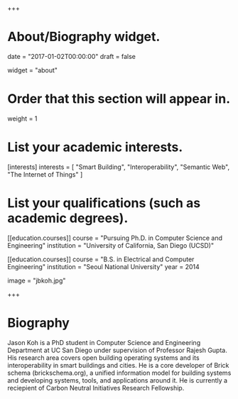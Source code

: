 +++
# About/Biography widget.

date = "2017-01-02T00:00:00"
draft = false

widget = "about"

# Order that this section will appear in.
weight = 1

# List your academic interests.
[interests]
  interests = [
    "Smart Building",
    "Interoperability",
    "Semantic Web",
    "The Internet of Things"
  ]

# List your qualifications (such as academic degrees).
[[education.courses]]
  course = "Pursuing Ph.D. in Computer Science and Engineering"
  institution = "University of California, San Diego (UCSD)"

[[education.courses]]
  course = "B.S. in Electrical and Computer Engineering"
  institution = "Seoul National University"
  year = 2014

image = "jbkoh.jpg"

+++

# Biography

Jason Koh is a PhD student in Computer Science and Engineering Department at UC San Diego under supervision of Professor Rajesh Gupta. His research area covers open building operating systems and its interoperability in smart buildings and cities. He is a core developer of Brick schema (brickschema.org), a unified information model for building systems and developing systems, tools, and applications around it. He is currently a reciepient of Carbon Neutral Initiatives Research Fellowship.
